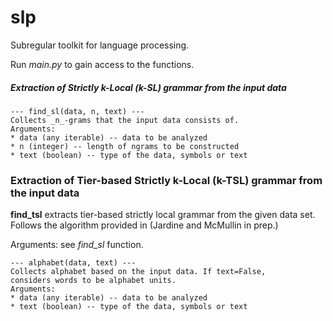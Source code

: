 # slp

Subregular toolkit for language processing.

Run _main.py_ to gain access to the functions.

##### Extraction of Strictly k-Local (k-SL) grammar from the input data

    --- find_sl(data, n, text) ---
    Collects _n_-grams that the input data consists of.
    Arguments:
    * data (any iterable) -- data to be analyzed
    * n (integer) -- length of ngrams to be constructed
    * text (boolean) -- type of the data, symbols or text


### Extraction of Tier-based Strictly k-Local (k-TSL) grammar from the input data
**find_tsl** extracts tier-based strictly local grammar from the given data set. Follows the algorithm provided in (Jardine and McMullin in prep.)

Arguments: see _find_sl_ function.

    --- alphabet(data, text) ---
    Collects alphabet based on the input data. If text=False,
    considers words to be alphabet units.
    Arguments:
    * data (any iterable) -- data to be analyzed
    * text (boolean) -- type of the data, symbols or text

